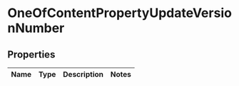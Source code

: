 # OneOfContentPropertyUpdateVersionNumber

## Properties
Name | Type | Description | Notes
------------ | ------------- | ------------- | -------------
